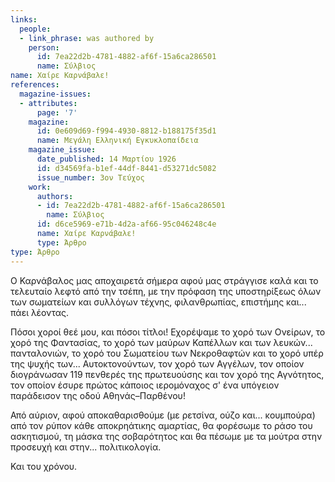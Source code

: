 ```yaml
---
links:
  people:
  - link_phrase: was authored by
    person:
      id: 7ea22d2b-4781-4882-af6f-15a6ca286501
      name: Σύλβιος
name: Χαίρε Καρνάβαλε!
references:
  magazine-issues:
  - attributes:
      page: '7'
    magazine:
      id: 0e609d69-f994-4930-8812-b188175f35d1
      name: Μεγάλη Ελληνική Εγκυκλοπαίδεια
    magazine_issue:
      date_published: 14 Μαρτίου 1926
      id: d34569fa-b1ef-44df-8441-d53271dc5082
      issue_number: 3ον Τεύχος
    work:
      authors:
      - id: 7ea22d2b-4781-4882-af6f-15a6ca286501
        name: Σύλβιος
      id: d6ce5969-e71b-4d2a-af66-95c046248c4e
      name: Χαίρε Καρνάβαλε!
      type: Άρθρο
type: Άρθρο
---
```


<main class="content" itemprop="text">
<p>Ο Καρνάβαλος μας αποχαιρετά σήμερα αφού μας στράγγισε καλά και το τελευταίο λεφτό από την τσέπη, με την πρόφαση της
υποστηρίξεως όλων των σωματείων και συλλόγων τέχνης, φιλανθρωπίας, επιστήμης και... πάει λέοντας.</p>

<p>Πόσοι χοροί θεέ μου, και πόσοι τίτλοι! Εχορέψαμε το χορό των Ονείρων, το χορό της Φαντασίας, το χορό των μαύρων
Καπέλλων και των λευκών... πανταλονιών, το χορό του Σωματείου των Νεκροθαφτών και το χορό υπέρ της ψυχής των...
Αυτοκτονούντων, τον χορό των Αγγέλων, τον οποίον διογράνωσαν 119 πενθερές της πρωτευούσης και τον χορό της Αγνότητος,
τον οποίον έσυρε πρώτος κάποιος ιερομόναχος σ' ένα υπόγειον παράδεισον της οδού Αθηνάς&ndash;Παρθένου!</p>

<p>Από αύριον, αφού αποκαθαρισθούμε (με ρετσίνα, ούζο και... κουμπούρα) από τον ρύπον κάθε αποκρηάτικης αμαρτίας, θα
φορέσωμε το ράσο του ασκητισμού, τη μάσκα της σοβαρότητος και θα πέσωμε με τα μούτρα στην προσευχή και στην...
πολιτικολογία.</p>

<p>Και του χρόνου.</p>
</main>
